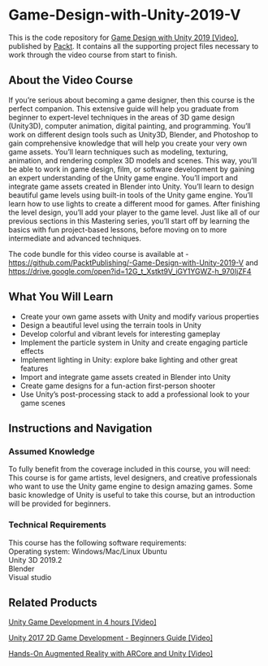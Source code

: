 # Game-Design-with-Unity-2019-V
This is the code repository for [Game Design with Unity 2019 [Video]](https://www.packtpub.com/game-development/game-design-unity-2019-video), published by [Packt](https://www.packtpub.com/?utm_source=github). It contains all the supporting project files necessary to work through the video course from start to finish.
## About the Video Course
If you’re serious about becoming a game designer, then this course is the perfect companion. This extensive guide will help you graduate from beginner to expert-level techniques in the areas of 3D game design (Unity3D), computer animation, digital painting, and programming.
You’ll work on different design tools such as Unity3D, Blender, and Photoshop to gain comprehensive knowledge that will help you create your very own game assets. You’ll learn techniques such as modeling, texturing, animation, and rendering complex 3D models and scenes. This way, you’ll be able to work in game design, film, or software development by gaining an expert understanding of the Unity game engine.
You’ll import and integrate game assets created in Blender into Unity. You’ll learn to design beautiful game levels using built-in tools of the Unity game engine. You’ll learn how to use lights to create a different mood for games. After finishing the level design, you’ll add your player to the game level. Just like all of our previous sections in this Mastering series, you’ll start off by learning the basics with fun project-based lessons, before moving on to more intermediate and advanced techniques.

The code bundle for this video course is available at - https://github.com/PacktPublishing/-Game-Design-with-Unity-2019-V and https://drive.google.com/open?id=12G_t_Xstkt9V_iGY1YGWZ-h_970IjZF4

<H2>What You Will Learn</H2>
<DIV class=book-info-will-learn-text>
<UL>
<LI> Create your own game assets with Unity and modify various properties
<LI> Design a beautiful level using the terrain tools in Unity
<LI> Develop colorful and vibrant levels for interesting gameplay
<LI> Implement the particle system in Unity and create engaging particle effects
<LI> Implement lighting in Unity: explore bake lighting and other great features
<LI> Import and integrate game assets created in Blender into Unity
<LI> Create game designs for a fun-action first-person shooter
<LI> Use Unity’s post-processing stack to add a professional look to your game scenes</UL></DIV>

## Instructions and Navigation
### Assumed Knowledge
To fully benefit from the coverage included in this course, you will need:<br/>
This course is for game artists, level designers, and creative professionals who want to use the Unity game engine to design amazing games. Some basic knowledge of Unity is useful to take this course, but an introduction will be provided for beginners.
### Technical Requirements
This course has the following software requirements:<br/>
Operating system: Windows/Mac/Linux Ubuntu <br/>
Unity 3D 2019.2 <br/>
Blender<br/>
Visual studio <br/>


## Related Products
 [Unity Game Development in 4 hours [Video]](https://www.packtpub.com/in/game-development/unity-game-development-4-hours-video)
 
 [Unity 2017 2D Game Development - Beginners Guide [Video]](https://www.packtpub.com/in/game-development/unity-2017-2d-game-development-beginners-guide-video)

 [Hands-On Augmented Reality with ARCore and Unity [Video]](https://www.packtpub.com/in/application-development/hands-augmented-reality-arcore-and-unity-video)
